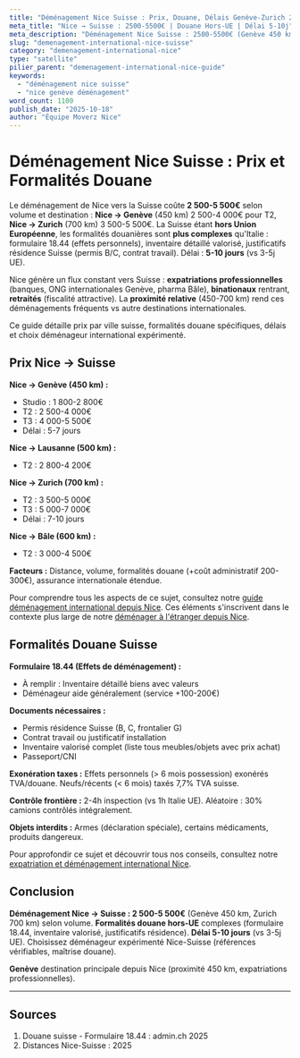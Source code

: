 ```yaml
---
title: "Déménagement Nice Suisse : Prix, Douane, Délais Genève-Zurich 2025"
meta_title: "Nice → Suisse : 2500-5500€ | Douane Hors-UE | Délai 5-10j"
meta_description: "Déménagement Nice Suisse : 2500-5500€ (Genève 450 km, Zurich 700 km). Douane hors-UE complexe, formulaires, délai 5-10j. Guide complet."
slug: "demenagement-international-nice-suisse"
category: "demenagement-international-nice"
type: "satellite"
pilier_parent: "demenagement-international-nice-guide"
keywords:
  - "déménagement nice suisse"
  - "nice genève déménagement"
word_count: 1100
publish_date: "2025-10-18"
author: "Équipe Moverz Nice"
---
```


# Déménagement Nice Suisse : Prix et Formalités Douane

Le déménagement de Nice vers la Suisse coûte **2 500-5 500€** selon volume et destination : **Nice → Genève** (450 km) 2 500-4 000€ pour T2, **Nice → Zurich** (700 km) 3 500-5 500€. La Suisse étant **hors Union Européenne**, les formalités douanières sont **plus complexes** qu'Italie : formulaire 18.44 (effets personnels), inventaire détaillé valorisé, justificatifs résidence Suisse (permis B/C, contrat travail). Délai : **5-10 jours** (vs 3-5j UE).

Nice génère un flux constant vers Suisse : **expatriations professionnelles** (banques, ONG internationales Genève, pharma Bâle), **binationaux** rentrant, **retraités** (fiscalité attractive). La **proximité relative** (450-700 km) rend ces déménagements fréquents vs autre destinations internationales.

Ce guide détaille prix par ville suisse, formalités douane spécifiques, délais et choix déménageur international expérimenté.

## Prix Nice → Suisse

**Nice → Genève (450 km) :**
- Studio : 1 800-2 800€
- T2 : 2 500-4 000€
- T3 : 4 000-5 500€
- Délai : 5-7 jours

**Nice → Lausanne (500 km) :**
- T2 : 2 800-4 200€

**Nice → Zurich (700 km) :**
- T2 : 3 500-5 000€
- T3 : 5 000-7 000€
- Délai : 7-10 jours

**Nice → Bâle (600 km) :**
- T2 : 3 000-4 500€

**Facteurs :** Distance, volume, formalités douane (+coût administratif 200-300€), assurance internationale étendue.

Pour comprendre tous les aspects de ce sujet, consultez notre [guide déménagement international depuis Nice](/blog/demenagement-international/demenagement-international-nice-guide). Ces éléments s'inscrivent dans le contexte plus large de notre [déménager à l'étranger depuis Nice](/blog/demenagement-international/demenagement-international-nice-guide).


## Formalités Douane Suisse

**Formulaire 18.44 (Effets de déménagement) :**
- À remplir : Inventaire détaillé biens avec valeurs
- Déménageur aide généralement (service +100-200€)

**Documents nécessaires :**
- Permis résidence Suisse (B, C, frontalier G)
- Contrat travail ou justificatif installation
- Inventaire valorisé complet (liste tous meubles/objets avec prix achat)
- Passeport/CNI

**Exonération taxes :** Effets personnels (> 6 mois possession) exonérés TVA/douane. Neufs/récents (< 6 mois) taxés 7,7% TVA suisse.

**Contrôle frontière :** 2-4h inspection (vs 1h Italie UE). Aléatoire : 30% camions contrôlés intégralement.

**Objets interdits :** Armes (déclaration spéciale), certains médicaments, produits dangereux.


Pour approfondir ce sujet et découvrir tous nos conseils, consultez notre [expatriation et déménagement international Nice](/blog/demenagement-international/demenagement-international-nice-guide).

## Conclusion

**Déménagement Nice → Suisse : 2 500-5 500€** (Genève 450 km, Zurich 700 km) selon volume. **Formalités douane hors-UE** complexes (formulaire 18.44, inventaire valorisé, justificatifs résidence). **Délai 5-10 jours** (vs 3-5j UE). Choisissez déménageur expérimenté Nice-Suisse (références vérifiables, maîtrise douane).

**Genève** destination principale depuis Nice (proximité 450 km, expatriations professionnelles).

---

## Sources

1. Douane suisse - Formulaire 18.44 : admin.ch 2025
2. Distances Nice-Suisse : 2025


